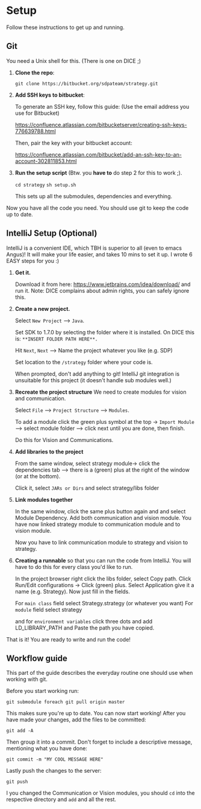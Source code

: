 # Setup

Follow these instructions to get up and running.



## Git

You need a Unix shell for this. (There is one on DICE ;) 

1. **Clone the repo**:

    `git clone https://bitbucket.org/sdpateam/strategy.git`


2. **Add SSH keys to bitbucket**:

    To generate an SSH key, follow this guide: (Use the email address you use for Bitbucket)

    https://confluence.atlassian.com/bitbucketserver/creating-ssh-keys-776639788.html

    Then, pair the key with your bitbucket account:

    https://confluence.atlassian.com/bitbucket/add-an-ssh-key-to-an-account-302811853.html


3. **Run the setup script** (Btw. you **have to** do step 2 for this to work ;).

    `cd strategy`
    `sh setup.sh`

    This sets up all the submodules, dependencies and everything.
    
   
Now you have all the code you need. You should use git to keep the code up to date.



## IntelliJ Setup (Optional)
IntelliJ is a convenient IDE, which TBH is superior to all (even to emacs Angus)! It will make your life easier, and takes 10 mins to set it up. I wrote 6 EASY steps for you :)
 
 1. **Get it.**
 
    Download it from here: https://www.jetbrains.com/idea/download/ and run it.
    Note: DICE complains about admin rights, you can safely ignore this.
 
 
 2. **Create a new project.**
 
    Select `New Project` --> `Java`.

    Set SDK to 1.7.0 by selecting the folder where it is installed. On DICE this is: `**INSERT FOLDER PATH HERE**.`

    Hit `Next`, `Next` --> Name the project whatever you like (e.g. SDP)

    Set location to the `/strategy` folder where your code is. 

    When prompted, don't add anything to git! IntelliJ git integration is unsuitable for this project (it doesn't handle sub modules well.)
    
    
 3. **Recreate the project structure**
    We need to create modules for vision and communication.
    
    Select `File` --> `Project Structure` --> `Modules`.
    
    To add a module click the green plus symbol at the top -> `Import Module` —> select module folder —> click next until you are done, then finish.

    Do this for Vision and Communications.
     
     
 4. **Add libraries to the project**
 
    From the same window, select strategy module-> click the dependencies tab —> there is a (green) plus at the right of the window (or at the bottom). 

    Click it, select `JARs or Dirs` and select strategy/libs folder 
 
    
 5. **Link modules together**
 
    In the same window, click the same plus button again and and select Module Dependency. Add both communication and vision module. You have now linked strategy module to communication module and to vision module.
     
    Now you have to link communication module to strategy and vision to strategy.

    
 6. **Creating a runnable**
    so that you can run the code from IntelliJ. You will have to do this for every class you'd like to run.
 
    In the project browser right click the libs folder, select Copy path.
    Click Run/Edit configurations -> Click (green) plus.
    Select Application give it a name (e.g. Strategy).
    Now just fill in the fields. 
     
     For `main class` field select Strategy.strategy (or whatever you want)
     For `module` field select strategy
      
     and for `environment variables` click three dots and add LD_LIBRARY_PATH and Paste the path you have copied.
    
    
That is it! You are ready to write and run the code!
 


## Workflow guide

This part of the guide describes the everyday routine one should use when working with git.

Before you start working run:

`git submodule foreach git pull origin master`

This makes sure you're up to date. You can now start working!
After you have made your changes, add the files to be committed: 

`git add -A`

Then group it into a commit. Don't forget to include a descriptive message, mentioning what you have done:

`git commit -m "MY COOL MESSAGE HERE" `

Lastly push the changes to the server:

`git push`

I you changed the Communication or Vision modules, you should `cd` into the respective directory and `add` and 
all the rest.